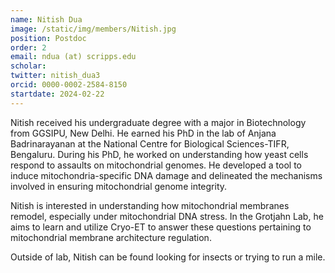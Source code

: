 ```yaml
---
name: Nitish Dua
image: /static/img/members/Nitish.jpg
position: Postdoc
order: 2
email: ndua (at) scripps.edu 
scholar: 
twitter: nitish_dua3
orcid: 0000-0002-2584-8150
startdate: 2024-02-22
---
```


Nitish received his undergraduate degree with a major in Biotechnology from GGSIPU, New Delhi. He earned his PhD in the lab of Anjana Badrinarayanan at the National Centre for Biological Sciences-TIFR, Bengaluru. During his PhD, he worked on understanding how yeast cells respond to assaults on mitochondrial genomes. He developed a tool to induce mitochondria-specific DNA damage and delineated the mechanisms involved in ensuring mitochondrial genome integrity.

Nitish is interested in understanding how mitochondrial membranes remodel, especially under mitochondrial DNA stress. In the Grotjahn Lab, he aims to learn and utilize Cryo-ET to answer these questions pertaining to mitochondrial membrane architecture regulation.
 
Outside of lab, Nitish can be found looking for insects or trying to run a mile. 

